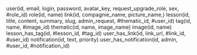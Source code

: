 user(id, email, login, password, avatar_key, request_upgrade_role, sex, #role_id)
role(id, name)
link(id, compagnie_name, picture_name,)
lesson(id, title, content, summary, slug, admin_request, #thematic_id, #user_id)
tag(id, name, #image_id)
thematic(id, name, image_name)
image(id, name)
lesson_has_tag(id, #lesson_id, #tag_id)
user_has_link(id, link_url, #link_id, #user_id)
notification(id, text, priority)
user_has_notification(id, admin, #user_id, #notification_id)


